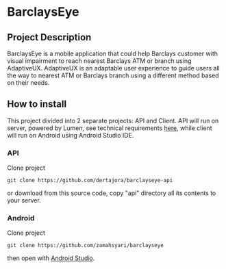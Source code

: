 # BarclaysEye #
## Project Description ##
BarclaysEye is a mobile application that could help Barclays customer with visual impairment to reach nearest Barclays ATM or branch using AdaptiveUX.  AdaptiveUX is an adaptable user experience to guide users all the way to nearest ATM or Barclays branch using a different method based on their needs.
## How to install ##
This project divided into 2 separate projects: API and Client. API will run on server, powered by Lumen, see technical requirements [here](https://lumen.laravel.com), while client will run on Android using Android Studio IDE.
### API ###
Clone project
 ```shell
 git clone https://github.com/dertajora/barclayseye-api
 ```
 or download from this source code, copy "api" directory all its contents to your server.
### Android ###
 Clone project
 ```shell
 git clone https://github.com/zamahsyari/barclayseye
 ```
 then open with [Android Studio](https://developer.android.com/studio/index.html).